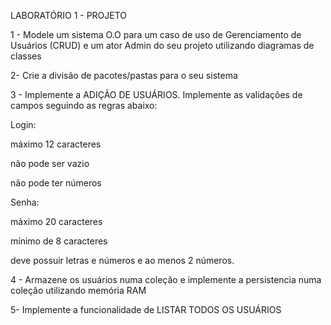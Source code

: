 LABORATÓRIO 1 - PROJETO 



1 - Modele um sistema O.O para um caso de uso de Gerenciamento de Usuários (CRUD) e um ator Admin do seu projeto utilizando diagramas de classes

2- Crie a divisão de pacotes/pastas para o seu sistema

3 - Implemente a ADIÇÃO DE USUÁRIOS. Implemente as validações de campos seguindo as regras abaixo:

Login:

máximo 12 caracteres

não pode ser vazio

não pode ter números 

 

Senha:

máximo 20 caracteres

mínimo de 8 caracteres

deve possuir letras e números e ao menos 2 números.

 

4 - Armazene os usuários numa coleção e implemente a persistencia numa coleção utilizando memória RAM

5- Implemente a funcionalidade de LISTAR TODOS OS USUÁRIOS
